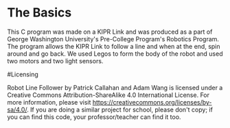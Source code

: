 # The Basics


This C program was made on a KIPR Link and was produced as a part of George Washington University's Pre-College Program's Robotics Program.
The program allows the KIPR Link to follow a line and when at the end, spin around and go back. We used Legos to form the body of the robot and used two motors and two light sensors.

#Licensing

Robot Line Follower by Patrick Callahan and Adam Wang is licensed under a Creative Commons Attribution-ShareAlike 4.0 International License.
For more information, please visit https://creativecommons.org/licenses/by-sa/4.0/.
If you are doing a similar project for school, please don't copy; if you can find this code, your professor/teacher can find it too.
